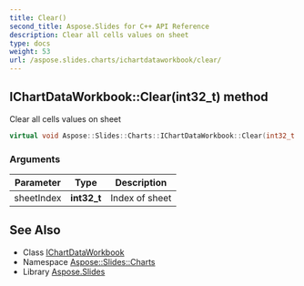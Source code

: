 ```yaml
---
title: Clear()
second_title: Aspose.Slides for C++ API Reference
description: Clear all cells values on sheet
type: docs
weight: 53
url: /aspose.slides.charts/ichartdataworkbook/clear/
---
```

## IChartDataWorkbook::Clear(int32_t) method


Clear all cells values on sheet

```cpp
virtual void Aspose::Slides::Charts::IChartDataWorkbook::Clear(int32_t sheetIndex)=0
```


### Arguments

| Parameter | Type | Description |
| --- | --- | --- |
| sheetIndex | **int32_t** | Index of sheet |

## See Also

* Class [IChartDataWorkbook](../)
* Namespace [Aspose::Slides::Charts](../../)
* Library [Aspose.Slides](../../../)